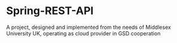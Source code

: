 # Spring-REST-API
A project, designed and implemented from the needs of Middlesex University UK, operating as cloud provider in GSD cooperation
